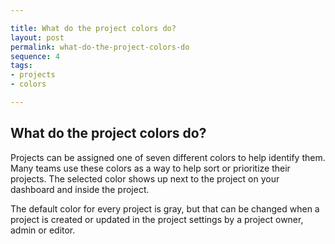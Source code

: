 ```yaml
---

title: What do the project colors do?
layout: post
permalink: what-do-the-project-colors-do
sequence: 4
tags:
- projects
- colors

---
```


## What do the project colors do?
Projects can be assigned one of seven different colors to help identify them. Many teams use these colors as a way to help sort or prioritize their projects. The selected color shows up next to the project on your dashboard and inside the project. 

The default color for every project is gray, but that can be changed when a project is created or updated in the project settings by a project owner, admin or editor. 
